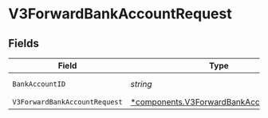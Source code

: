 # V3ForwardBankAccountRequest


## Fields

| Field                                                                                             | Type                                                                                              | Required                                                                                          | Description                                                                                       |
| ------------------------------------------------------------------------------------------------- | ------------------------------------------------------------------------------------------------- | ------------------------------------------------------------------------------------------------- | ------------------------------------------------------------------------------------------------- |
| `BankAccountID`                                                                                   | *string*                                                                                          | :heavy_check_mark:                                                                                | The bank account ID                                                                               |
| `V3ForwardBankAccountRequest`                                                                     | [*components.V3ForwardBankAccountRequest](../../models/components/v3forwardbankaccountrequest.md) | :heavy_minus_sign:                                                                                | N/A                                                                                               |